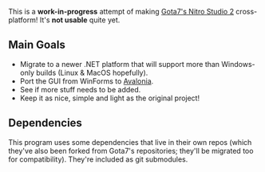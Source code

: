 This is a **work-in-progress** attempt of making [Gota7's Nitro Studio 2](https://github.com/Gota7/NitroStudio2/) cross-platform! It's **not usable** quite yet.

## Main Goals
- Migrate to a newer .NET platform that will support more than Windows-only builds (Linux & MacOS hopefully).
- Port the GUI from WinForms to [Avalonia](https://github.com/AvaloniaUI/Avalonia).
- See if more stuff needs to be added.
- Keep it as nice, simple and light as the original project!

## Dependencies
This program uses some dependencies that live in their own repos (which they've also been forked from Gota7's repositories; they'll be migrated too for compatibility). They're included as git submodules.
